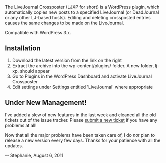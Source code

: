 The LiveJournal Crossposter (LJXP for short) is a WordPress plugin, which automatically copies new posts to a specified LiveJournal (or DeadJournal or any other LJ-based hosts). Editing and deleting crossposted entries causes the same changes to be made on the LiveJournal.

Compatible with WordPress 3.x.

## Installation ##

  1. Download the latest version from the link on the right
  1. Extract the archive into the wp-content/plugins/ folder. A new folder, lj-xp, should appear
  1. Go to Plugins in the WordPress Dashboard and activate LiveJournal Crossposter
  1. Edit settings under Settings entitled 'LiveJournal' where appropriate

## Under New Management! ##

I've added a slew of new features in the last week and cleaned all the old tickets out of the issue tracker. Please [submit a new ticket](http://code.google.com/p/ljxp/issues/list) if you have any problems at all!

Now that all the major problems have been taken care of, I do _not_ plan to release a new version every few days. Thanks for your patience with all the updates.

-- Stephanie, August 6, 2011